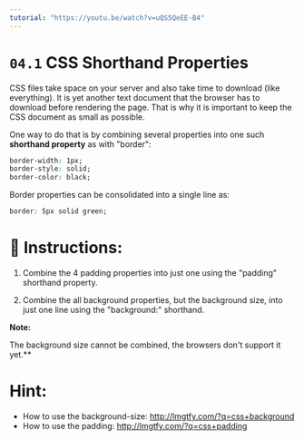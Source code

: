 ```yaml
---
tutorial: "https://youtu.be/watch?v=uQS5QeEE-B4"
---
```


# `04.1` CSS Shorthand Properties

CSS files take space on your server and also take time to download (like everything). It is yet another text document that the browser has to download before rendering the page. That is why it is important to keep the CSS document as small as possible.

One way to do that is by combining several properties into one such **shorthand property** as with "border":

```css
border-width: 1px;
border-style: solid;
border-color: black;

```

Border properties can be consolidated into a single line as:

```css
border: 5px solid green;

```

# 📝 Instructions:


1. Combine the 4 padding properties into just one using the "padding" shorthand property.

2. Combine the all background properties, but the background size, into just one line using the "background:" shorthand.

**Note:**

 The background size cannot be combined, the browsers don't support it yet.\*\*

# Hint:

- How to use the background-size: http://lmgtfy.com/?q=css+background
- How to use the padding: http://lmgtfy.com/?q=css+padding
